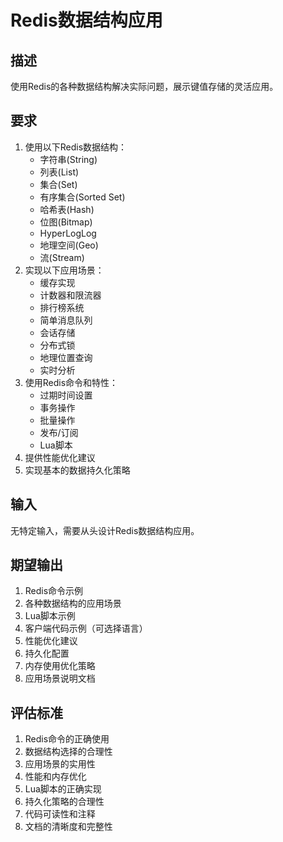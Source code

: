 # Redis数据结构应用

## 描述
使用Redis的各种数据结构解决实际问题，展示键值存储的灵活应用。

## 要求
1. 使用以下Redis数据结构：
   - 字符串(String)
   - 列表(List)
   - 集合(Set)
   - 有序集合(Sorted Set)
   - 哈希表(Hash)
   - 位图(Bitmap)
   - HyperLogLog
   - 地理空间(Geo)
   - 流(Stream)
2. 实现以下应用场景：
   - 缓存实现
   - 计数器和限流器
   - 排行榜系统
   - 简单消息队列
   - 会话存储
   - 分布式锁
   - 地理位置查询
   - 实时分析
3. 使用Redis命令和特性：
   - 过期时间设置
   - 事务操作
   - 批量操作
   - 发布/订阅
   - Lua脚本
4. 提供性能优化建议
5. 实现基本的数据持久化策略

## 输入
无特定输入，需要从头设计Redis数据结构应用。

## 期望输出
1. Redis命令示例
2. 各种数据结构的应用场景
3. Lua脚本示例
4. 客户端代码示例（可选择语言）
5. 性能优化建议
6. 持久化配置
7. 内存使用优化策略
8. 应用场景说明文档

## 评估标准
1. Redis命令的正确使用
2. 数据结构选择的合理性
3. 应用场景的实用性
4. 性能和内存优化
5. Lua脚本的正确实现
6. 持久化策略的合理性
7. 代码可读性和注释
8. 文档的清晰度和完整性